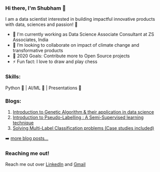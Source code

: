 ### Hi there, I'm Shubham 👋

I am a data scientist interested in building impactful innovative products with data, sciences and passion! 🐣

- 🔭 I'm currently working as Data Science Associate Consultant at ZS Associates, India
- 👯 I’m looking to collaborate on impact of climate change and transformative products
- 🥅 2020 Goals: Contribute more to Open Source projects
- ⚡ Fun fact: I love to draw and play chess

### Skills:

Python 🐍 | AI/ML 🤖 | Presentations 🕺

### Blogs:

1. [Introduction to Genetic Algorithm & their application in data science](https://www.analyticsvidhya.com/blog/2017/07/introduction-to-genetic-algorithm/)
2. [Introduction to Pseudo-Labelling : A Semi-Supervised learning technique](https://www.analyticsvidhya.com/blog/2017/09/pseudo-labelling-semi-supervised-learning-technique/)
3. [Solving Multi-Label Classification problems (Case studies included)](https://www.analyticsvidhya.com/blog/2017/08/introduction-to-multi-label-classification/)

➡️ [more blog posts...](https://www.analyticsvidhya.com/blog/author/shubham-jain/)

### Reaching me out!
Reach me out over [LinkedIn](https://www.linkedin.com/in/shubham-jain-25a104108/) and [Gmail](mailto:shubham.d.jain@gmail.com)
